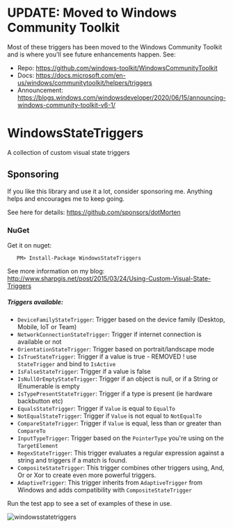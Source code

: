 # UPDATE: Moved to Windows Community Toolkit
Most of these triggers has been moved to the Windows Community Toolkit and is where you'll see future enhancements happen.
See:
- Repo: https://github.com/windows-toolkit/WindowsCommunityToolkit
- Docs: https://docs.microsoft.com/en-us/windows/communitytoolkit/helpers/triggers
- Announcement: https://blogs.windows.com/windowsdeveloper/2020/06/15/announcing-windows-community-toolkit-v6-1/

# WindowsStateTriggers
A collection of custom visual state triggers

## Sponsoring

If you like this library and use it a lot, consider sponsoring me. Anything helps and encourages me to keep going.

See here for details: https://github.com/sponsors/dotMorten

### NuGet

Get it on nuget:
```
   PM> Install-Package WindowsStateTriggers 
```

See more information on my blog:
http://www.sharpgis.net/post/2015/03/24/Using-Custom-Visual-State-Triggers

##### Triggers available:
- `DeviceFamilyStateTrigger`: Trigger based on the device family (Desktop, Mobile, IoT or Team)
- `NetworkConnectionStateTrigger`: Trigger if internet connection is available or not
- `OrientationStateTrigger`: Trigger based on portrait/landscape mode
- `IsTrueStateTrigger`: Trigger if a value is true - REMOVED ! use `StateTrigger` and bind to `IsActive`
- `IsFalseStateTrigger`: Trigger if a value is false
- `IsNullOrEmptyStateTrigger`: Trigger if an object is null, or if a String or IEnumerable is empty
- `IsTypePresentStateTrigger`: Trigger if a type is present (ie hardware backbutton etc)
- `EqualsStateTrigger`: Trigger if `Value` is equal to `EqualTo`
- `NotEqualStateTrigger`: Trigger if `Value` is not equal to `NotEqualTo`
- `CompareStateTrigger`: Trigger if `Value` is equal, less than or greater than `CompareTo`
- `InputTypeTrigger`: Trigger based on the `PointerType` you're using on the `TargetElement`
- `RegexStateTrigger`: This trigger evaluates a regular expression against a string and triggers if a match is found.
- `CompositeStateTrigger`: This trigger combines other triggers using, And, Or or Xor to create even more powerful triggers.
- `AdaptiveTrigger`: This trigger inherits from `AdaptiveTrigger` from Windows and adds compatibility with `CompositeStateTrigger` 

Run the test app to see a set of examples of these in use.

![windowsstatetriggers](https://cloud.githubusercontent.com/assets/1378165/7996451/483cb19e-0ad5-11e5-9be8-a41aa2127fef.gif)
